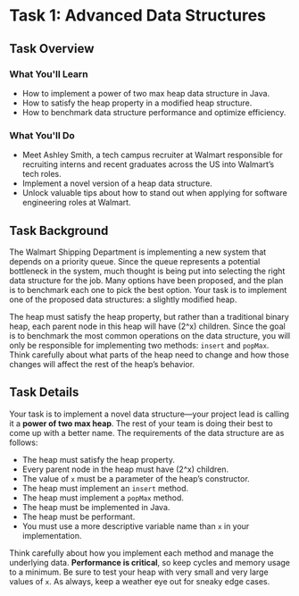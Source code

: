 # Task 1: Advanced Data Structures

## Task Overview

### What You'll Learn

- How to implement a power of two max heap data structure in Java.
- How to satisfy the heap property in a modified heap structure.
- How to benchmark data structure performance and optimize efficiency.

### What You'll Do

- Meet Ashley Smith, a tech campus recruiter at Walmart responsible for recruiting interns and recent graduates across the US into Walmart’s tech roles.
- Implement a novel version of a heap data structure.
- Unlock valuable tips about how to stand out when applying for software engineering roles at Walmart.

## Task Background

The Walmart Shipping Department is implementing a new system that depends on a priority queue. Since the queue represents a potential bottleneck in the system, much thought is being put into selecting the right data structure for the job. Many options have been proposed, and the plan is to benchmark each one to pick the best option. Your task is to implement one of the proposed data structures: a slightly modified heap.

The heap must satisfy the heap property, but rather than a traditional binary heap, each parent node in this heap will have \(2^x\) children. Since the goal is to benchmark the most common operations on the data structure, you will only be responsible for implementing two methods: `insert` and `popMax`. Think carefully about what parts of the heap need to change and how those changes will affect the rest of the heap’s behavior.

## Task Details

Your task is to implement a novel data structure—your project lead is calling it a **power of two max heap**. The rest of your team is doing their best to come up with a better name. The requirements of the data structure are as follows:

- The heap must satisfy the heap property.
- Every parent node in the heap must have \(2^x\) children.
- The value of `x` must be a parameter of the heap’s constructor.
- The heap must implement an `insert` method.
- The heap must implement a `popMax` method.
- The heap must be implemented in Java.
- The heap must be performant.
- You must use a more descriptive variable name than `x` in your implementation.

Think carefully about how you implement each method and manage the underlying data. **Performance is critical**, so keep cycles and memory usage to a minimum. Be sure to test your heap with very small and very large values of `x`. As always, keep a weather eye out for sneaky edge cases.
